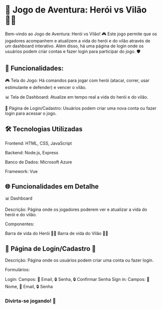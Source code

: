 
# 🏹 Jogo de Aventura: Herói vs Vilão 🦹‍♂️
Bem-vindo ao Jogo de Aventura: Herói vs Vilão! 🎮 Este jogo permite que os jogadores acompanhem e atualizem a vida do herói e do vilão através de um dashboard interativo. Além disso, há uma página de login onde os usuários podem criar contas e fazer login para participar do jogo. 🛡️

## 🌟 Funcionalidades:

🎮 Tela do Jogo: Há comandos para jogar com herói (atacar, correr, usar estimulante e defender) e vencer o vilão.

📊 Tela de Dashboard: Atualize em tempo real a vida do herói e do vilão.

🔑 Página de Login/Cadastro: Usuários podem criar uma nova conta ou fazer login para acessar o jogo.

## 🛠️ Tecnologias Utilizadas
Frontend: HTML, CSS, JavaScript

Backend: Node.js, Express

Banco de Dados: Microsoft Azure

Framework: Vue

## 🌐 Funcionalidades em Detalhe
📊 Dashboard

Descrição: Página onde os jogadores poderem ver e atualizar a vida do herói e do vilão.

Componentes:

Barra de vida do Herói 🦸‍♂️
Barra de vida do Vilão 🦹‍♂️

## 🔑 Página de Login/Cadastro 📂
Descrição: Página onde os usuários podem criar uma conta ou fazer login.

Formulários:

Login:
Campos: 📧 Email, 🔒 Senha, 🔒 Confirmar Senha
Sign in:
Campos: 🧑 Nome, 📧 Email, 🔒 Senha

### Divirta-se jogando! 🎉
